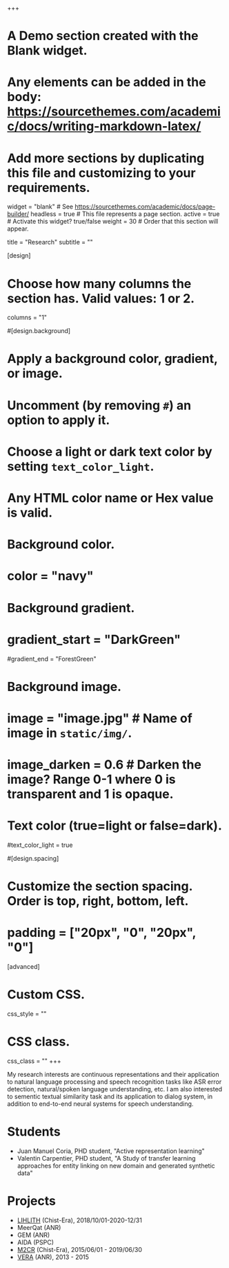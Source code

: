 +++
# A Demo section created with the Blank widget.
# Any elements can be added in the body: https://sourcethemes.com/academic/docs/writing-markdown-latex/
# Add more sections by duplicating this file and customizing to your requirements.

widget = "blank"  # See https://sourcethemes.com/academic/docs/page-builder/
headless = true  # This file represents a page section.
active = true  # Activate this widget? true/false
weight = 30  # Order that this section will appear.

title = "Research"
subtitle = ""

[design]
  # Choose how many columns the section has. Valid values: 1 or 2.
  columns = "1"

#[design.background]
  # Apply a background color, gradient, or image.
  #   Uncomment (by removing `#`) an option to apply it.
  #   Choose a light or dark text color by setting `text_color_light`.
  #   Any HTML color name or Hex value is valid.

  # Background color.
 # color = "navy"

  # Background gradient.
  # gradient_start = "DarkGreen"
  #gradient_end = "ForestGreen"

  # Background image.
  # image = "image.jpg"  # Name of image in `static/img/`.
  # image_darken = 0.6  # Darken the image? Range 0-1 where 0 is transparent and 1 is opaque.

  # Text color (true=light or false=dark).
  #text_color_light = true

#[design.spacing]
  # Customize the section spacing. Order is top, right, bottom, left.
 # padding = ["20px", "0", "20px", "0"]

[advanced]
 # Custom CSS.
 css_style = ""

 # CSS class.
 css_class = ""
+++

My research interests are continuous representations and their application to natural language processing and speech recognition tasks like ASR error detection, natural/spoken language understanding, etc. I am also interested to sementic textual similarity task and its application to dialog system, in addition to end-to-end neural systems for speech understanding.

# Students

- Juan Manuel Coria, PHD student, "Active representation learning"
- Valentin Carpentier, PHD student, "A Study of transfer learning approaches for entity linking on new domain and generated synthetic data" 

# Projects

- [LIHLITH](http://ixa2.si.ehu.es/lihlith/) (Chist-Era), 2018/10/01-2020-12/31
- MeerQat (ANR)
- GEM (ANR)
- AIDA (PSPC)
- [M2CR](https://projets-lium.univ-lemans.fr/m2cr/) (Chist-Era), 2015/06/01 - 2019/06/30
- [VERA](https://anr.fr/Project-ANR-12-BS02-0006) (ANR), 2013 - 2015

